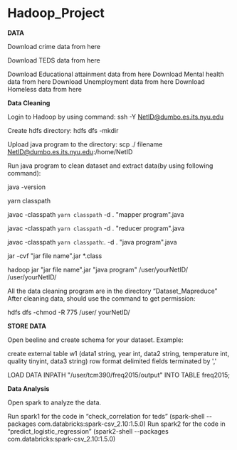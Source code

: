 # Hadoop_Project
**DATA**

Download crime data from here

Download TEDS data from here

Download Educational attainment data from here Download Mental health data from here Download Unemployment data from here Download Homeless data from here

**Data Cleaning**

Login to Hadoop by using command: ssh -Y NetID@dumbo.es.its.nyu.edu

Create hdfs directory: hdfs dfs -mkdir <name>
   
Upload java program to the directory: scp ./ filename NetID@dumbo.es.its.nyu.edu:/home/NetID
   
Run java program to clean dataset and extract data(by using following command):
   
java -version
   
yarn classpath
   
javac -classpath `yarn classpath` -d . "mapper program".java
   
javac -classpath `yarn classpath` -d . "reducer program".java
   
javac -classpath `yarn classpath`:. -d . "java program".java
   
jar -cvf "jar file name".jar *.class
   
hadoop jar "jar file name".jar "java program" /user/yourNetID/<dataset path> /user/yourNetID/<output path>
   
All the data cleaning program are in the directory “Dataset_Mapreduce” After cleaning data, should use the command to get permission:
   
hdfs dfs -chmod -R 775 /user/ yourNetID/<output path>
   
**STORE DATA**
   
Open beeline and create schema for your dataset. Example:
   
create external table w1 (data1 string, year int, data2 string, temperature int, quality tinyint, data3 string) row format delimited fields terminated by ','
   
LOAD DATA INPATH "/user/tcm390/freq2015/output" INTO TABLE freq2015;
   
**Data Analysis**
   
Open spark to analyze the data.
   
Run spark1 for the code in “check_correlation for teds” (spark-shell --packages com.databricks:spark-csv_2.10:1.5.0) Run spark2 for the code in “predict_logistic_regression” (spark2-shell --packages com.databricks:spark-csv_2.10:1.5.0)
 
